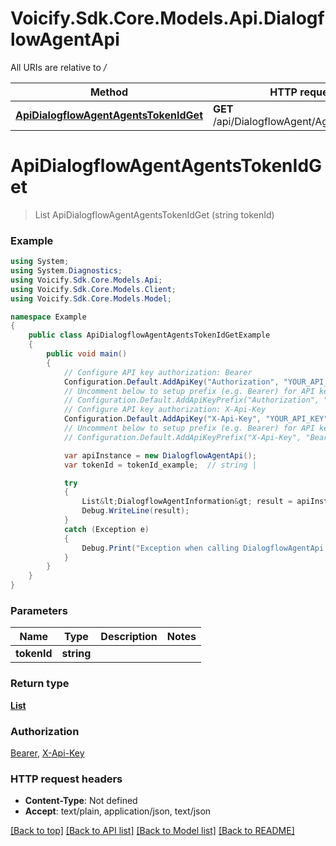 # Voicify.Sdk.Core.Models.Api.DialogflowAgentApi

All URIs are relative to */*

Method | HTTP request | Description
------------- | ------------- | -------------
[**ApiDialogflowAgentAgentsTokenIdGet**](DialogflowAgentApi.md#apidialogflowagentagentstokenidget) | **GET** /api/DialogflowAgent/Agents/{tokenId} | 

<a name="apidialogflowagentagentstokenidget"></a>
# **ApiDialogflowAgentAgentsTokenIdGet**
> List<DialogflowAgentInformation> ApiDialogflowAgentAgentsTokenIdGet (string tokenId)



### Example
```csharp
using System;
using System.Diagnostics;
using Voicify.Sdk.Core.Models.Api;
using Voicify.Sdk.Core.Models.Client;
using Voicify.Sdk.Core.Models.Model;

namespace Example
{
    public class ApiDialogflowAgentAgentsTokenIdGetExample
    {
        public void main()
        {
            // Configure API key authorization: Bearer
            Configuration.Default.AddApiKey("Authorization", "YOUR_API_KEY");
            // Uncomment below to setup prefix (e.g. Bearer) for API key, if needed
            // Configuration.Default.AddApiKeyPrefix("Authorization", "Bearer");
            // Configure API key authorization: X-Api-Key
            Configuration.Default.AddApiKey("X-Api-Key", "YOUR_API_KEY");
            // Uncomment below to setup prefix (e.g. Bearer) for API key, if needed
            // Configuration.Default.AddApiKeyPrefix("X-Api-Key", "Bearer");

            var apiInstance = new DialogflowAgentApi();
            var tokenId = tokenId_example;  // string | 

            try
            {
                List&lt;DialogflowAgentInformation&gt; result = apiInstance.ApiDialogflowAgentAgentsTokenIdGet(tokenId);
                Debug.WriteLine(result);
            }
            catch (Exception e)
            {
                Debug.Print("Exception when calling DialogflowAgentApi.ApiDialogflowAgentAgentsTokenIdGet: " + e.Message );
            }
        }
    }
}
```

### Parameters

Name | Type | Description  | Notes
------------- | ------------- | ------------- | -------------
 **tokenId** | **string**|  | 

### Return type

[**List<DialogflowAgentInformation>**](DialogflowAgentInformation.md)

### Authorization

[Bearer](../README.md#Bearer), [X-Api-Key](../README.md#X-Api-Key)

### HTTP request headers

 - **Content-Type**: Not defined
 - **Accept**: text/plain, application/json, text/json

[[Back to top]](#) [[Back to API list]](../README.md#documentation-for-api-endpoints) [[Back to Model list]](../README.md#documentation-for-models) [[Back to README]](../README.md)
